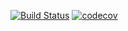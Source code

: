 [![Build Status](https://github.com/theSprog/KAString/actions/workflows/ci.yml/badge.svg)](https://github.com/theSprog/KAString/actions) [![codecov](https://codecov.io/gh/theSprog/KAString/graph/badge.svg)](https://codecov.io/gh/theSprog/KAString) 